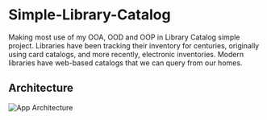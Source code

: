 # Simple-Library-Catalog
Making most use of my OOA, OOD and OOP in Library Catalog simple project. Libraries have been tracking their inventory for centuries, originally using card catalogs, and more recently, electronic inventories.  Modern libraries have web-based catalogs that we can query from our homes.

## Architecture
![App Architecture](https://user-images.githubusercontent.com/69568555/170878610-ed9ad4de-8fb2-481c-8f72-64c50a32d6ad.png)
